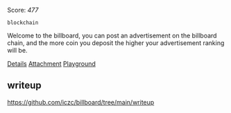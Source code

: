 Score: *477*




`blockchain`


Welcome to the billboard, you can post an advertisement on the billboard chain, and the more coin you deposit the higher your advertisement ranking will be.

[Details](https://github.com/chaitin/Real-World-CTF-3rd-Challenge-Attachments/blob/main/Billboard/Billboard_readme-46610fc3cb8013e0ab255a8c15e14cad3998618b.md)
[Attachment](https://github.com/chaitin/Real-World-CTF-3rd-Challenge-Attachments/raw/main/Billboard/Billboard-c6ef484de3903a4f87a406327610a6888a5e4fae.zip)
[Playground](http://54.177.154.38:8080/)


## writeup
https://github.com/iczc/billboard/tree/main/writeup
